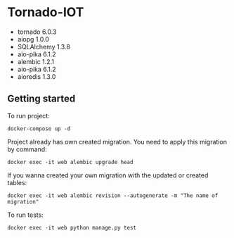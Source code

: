 # Tornado-IOT

- tornado 6.0.3
- aiopg 1.0.0
- SQLAlchemy 1.3.8
- aio-pika 6.1.2
- alembic 1.2.1
- aio-pika 6.1.2
- aioredis 1.3.0

## Getting started

 To run project:
 
```
docker-compose up -d
```
 
  Project already has own created migration. You need to apply this migration by command:
  
```
docker exec -it web alembic upgrade head
```

  If you wanna created your own migration with the updated or created tables:
  
```
docker exec -it web alembic revision --autogenerate -m "The name of migration"
```

To run tests:

```
docker exec -it web python manage.py test
```